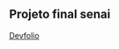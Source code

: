 
<h2>Projeto final senai</h2>
<a href="https://wanderson648.github.io/wanderson-devfolio/">Devfolio</a>
